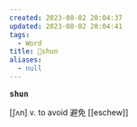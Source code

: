 ```yaml
---
created: 2023-08-02 20:04:37
updated: 2023-08-02 20:04:41
tags:
  - Word
title: 📖shun
aliases:
  - null
---
```


<pre><strong>shun</strong></pre>
[ʃʌn]
v. to avoid 避免
[[eschew]]
